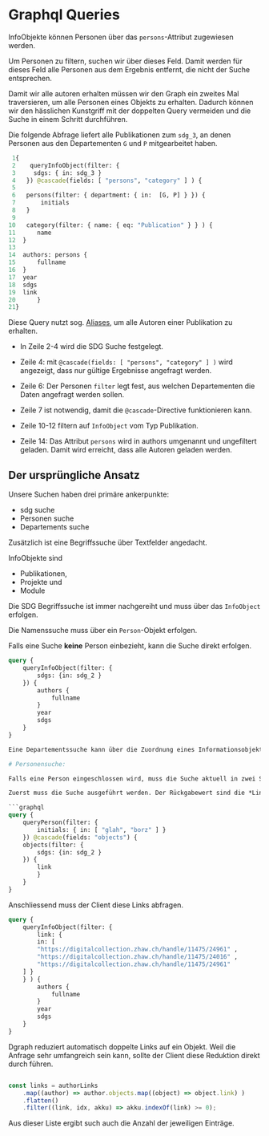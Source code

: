 # Graphql Queries

InfoObjekte können Personen über das `persons`-Attribut zugewiesen werden.

Um Personen zu filtern, suchen wir über dieses Feld. Damit werden für dieses Feld alle Personen aus dem Ergebnis entfernt, die nicht der Suche entsprechen.

Damit wir alle autoren erhalten müssen wir den Graph ein zweites Mal traversieren, um alle Personen eines Objekts zu erhalten. Dadurch können wir den hässlichen Kunstgriff mit der doppelten Query vermeiden und die Suche in einem Schritt durchführen. 

Die folgende Abfrage liefert alle Publikationen zum `sdg_3`, an denen Personen aus den  Departementen `G` und `P` mitgearbeitet haben.

```graphql
 1{ 
 2    queryInfoObject(filter: {
 3     sdgs: { in: sdg_3 }
 4   }) @cascade(fields: [ "persons", "category" ] ) {
 5       
 6   persons(filter: { department: { in:  [G, P] } }) {
 7       initials
 8   }
 9
10   category(filter: { name: { eq: "Publication" } } ) {
11      name
12  }
13
14  authors: persons {
15      fullname
16  }
17  year 
18  sdgs
19  link
20      } 
21}
```

Diese Query nutzt sog. [Aliases](https://graphql.org/learn/queries/#aliases), um alle Autoren einer Publikation zu erhalten. 

- In Zeile 2-4 wird die SDG Suche festgelegt. 

- Zeile 4: mit  `@cascade(fields: [ "persons", "category" ] )` wird angezeigt, dass nur gültige Ergebnisse angefragt werden. 

- Zeile 6: Der Personen `filter` legt fest, aus welchen Departementen die Daten angefragt werden sollen. 

- Zeile 7 ist notwendig, damit die `@cascade`-Directive funktionieren kann. 

- Zeile 10-12 filtern auf `InfoObject` vom Typ Publikation.
- Zeile 14: Das  Attribut `persons` wird in authors umgenannt und ungefiltert geladen. Damit wird erreicht, dass alle Autoren geladen werden.

## Der ursprüngliche Ansatz

Unsere Suchen haben drei primäre ankerpunkte:

- sdg suche
- Personen suche 
- Departements suche

Zusätzlich ist eine Begriffssuche über Textfelder angedacht. 


InfoObjekte sind 
- Publikationen, 
- Projekte und 
- Module

Die SDG Begriffssuche ist immer nachgereiht und muss über das `InfoObject` erfolgen. 

Die Namenssuche muss über ein `Person`-Objekt erfolgen. 

Falls eine Suche **keine** Person einbezieht, kann die Suche direkt erfolgen. 

```graphql
query { 
    queryInfoObject(filter: { 
        sdgs: {in: sdg_2 } 
    }) {
        authors {
            fullname
        }
        year 
        sdgs
    } 
}

Eine Departementssuche kann über die Zuordnung eines Informationsobjekts erfolgen und das `department`-Attribut erfolgen.

# Personensuche: 

Falls eine Person eingeschlossen wird, muss die Suche aktuell in zwei Schritten erfolgen. 

Zuerst muss die Suche ausgeführt werden. Der Rückgabewert sind die *Links* der jeweiligen `InfoObject`e. 

```graphql
query { 
    queryPerson(filter: {
        initials: { in: [ "glah", "borz" ] }
    }) @cascade(fields: "objects") {
    objects(filter: { 
        sdgs: {in: sdg_2 } 
    }) {
        link
        } 
    }
}
```

Anschliessend muss der Client diese Links abfragen.

```graphql
query {
    queryInfoObject(filter: {
        link: {
        in: [ 
        "https://digitalcollection.zhaw.ch/handle/11475/24961" ,
        "https://digitalcollection.zhaw.ch/handle/11475/24016" ,
        "https://digitalcollection.zhaw.ch/handle/11475/24961"
    ] } 
    } ) {
        authors {
            fullname
        }
        year 
        sdgs
    }
}
```

Dgraph reduziert automatisch doppelte Links auf ein Objekt. Weil die Anfrage sehr umfangreich sein kann, sollte der Client diese Reduktion direkt durch führen.

```javascript

const links = authorLinks
    .map((author) => author.objects.map((object) => object.link) )
    .flatten()
    .filter((link, idx, akku) => akku.indexOf(link) >= 0);
```

Aus dieser Liste ergibt such auch die Anzahl der jeweiligen Einträge. 
